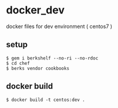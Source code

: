 # docker_dev
docker files for dev environment ( centos7 )

## setup

```
$ gem i berkshelf --no-ri --no-rdoc
$ cd chef
$ berks vendor cookbooks
```

## docker build

```
$ docker build -t centos:dev .
```


